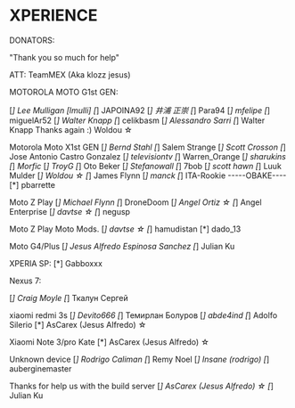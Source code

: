XPERIENCE 
=========

DONATORS:

"Thank you so much for help"

ATT: TeamMEX (Aka klozz jesus)

MOTOROLA MOTO G1st GEN:

[*] Lee Mulligan [lmulli]
[*] JAPOINA92
[*] 井浦 正崇
[*] Para94
[*] mfelipe
[*] miguelAr52
[*] Walter Knapp 
[*] celikbasm
[*] Alessandro Sarri
[*] Walter Knapp Thanks again :) Woldou ☆

Motorola Moto X1st GEN
[*] Bernd Stahl
[*] Salem Strange
[*] Scott Crosson
[*] Jose Antonio Castro Gonzalez
[*] televisiontv
[*] Warren_Orange
[*] sharukins
[*] _Morfic_
[*] TroyG
[*] Oto Beker
[*] Stefanowall
[*] 7bob
[*] scott hawn
[*] Luuk Mulder
[*] Woldou ☆
[*] James Flynn
[*] manck
[*] ITA-Rookie
-----OBAKE----
[*] pbarrette

Moto Z Play
[*] Michael Flynn
[*] DroneDoom
[*] Angel Ortiz ☆
[*] Angel Enterprise
[*] davtse ☆
[*] negusp

Moto Z Play Moto Mods.
[*] davtse ☆
[*] hamudistan
[*] dado_13

Moto G4/Plus
[*] Jesus Alfredo Espinosa Sanchez
[*] Julian Ku

XPERIA SP:
[*] Gabboxxx

Nexus 7:

[*] Craig Moyle
[*] Ткалун Сергей

xiaomi redmi 3s
[*] Devito666
[*] Темирлан Болуров
[*] abde4ind
[*] Adolfo Silerio
[*] AsCarex (Jesus Alfredo) ☆

Xiaomi Note 3/pro Kate
[*] AsCarex (Jesus Alfredo) ☆

Unknown device
[*] Rodrigo Caliman
[*] Remy Noel
[*] Insane (rodrigo)
[*] auberginemaster 


Thanks for help us with the build server
[*] AsCarex (Jesus Alfredo) ☆
[*] Julian Ku
